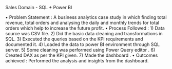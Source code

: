 Sales Domain - SQL + Power BI 

•	Problem Statement : A business analytics case study in which finding total revenue, total orders and analysing the daily and monthly trends for total orders which help to increase the future profit.
•	Process Followed : 1) Data source was CSV file.
                     2) Did the basic data cleaning and transformations in SQL.
                     3) Executed the queries based on the KPI requirements and documented it.
                     4) Loaded the data to power BI environment through SQL server. 
                     5) Some cleaning was performed using Power Query editor .
                     6) Created DAX as per the KPI given.
                     7) Made the dashboard .
•	Outcomes achieved : Performed the analysis and insights from the dashboard.
